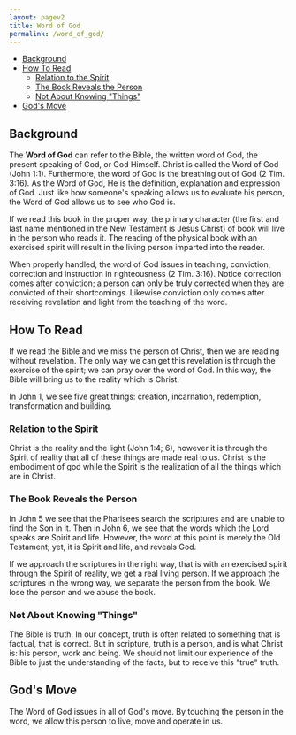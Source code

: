 ```yaml
---
layout: pagev2
title: Word of God
permalink: /word_of_god/
---
```

- [Background](#background)
- [How To Read](#how-to-read)
  - [Relation to the Spirit](#relation-to-the-spirit)
  - [The Book Reveals the Person](#the-book-reveals-the-person)
  - [Not About Knowing "Things"](#not-about-knowing-things)
- [God's Move](#gods-move)

## Background

The **Word of God** can refer to the Bible, the written word of God, the present speaking of God, or God Himself. Christ is called the Word of God (John 1:1). Furthermore, the word of God is the breathing out of God (2 Tim. 3:16). As the Word of God, He is the definition, explanation and expression of God. Just like how someone's speaking allows us to evaluate his person, the Word of God allows us to see who God is.

If we read this book in the proper way, the primary character (the first and last name mentioned in the New Testament is Jesus Christ) of book will live in the person who reads it. The reading of the physical book with an exercised spirit will result in the living person imparted into the reader.

When properly handled, the word of God issues in teaching, conviction, correction and instruction in righteousness (2 Tim. 3:16). Notice correction comes after conviction; a person can only be truly corrected when they are convicted of their shortcomings. Likewise conviction only comes after receiving revelation and light from the teaching of the word.


## How To Read

If we read the Bible and we miss the person of Christ, then we are reading without revelation. The only way we can get this revelation is through the exercise of the spirit; we can pray over the word of God. In this way, the Bible will bring us to the reality which is Christ.

In John 1, we see five great things: creation, incarnation, redemption, transformation and building. 

### Relation to the Spirit

Christ is the reality and the light (John 1:4; 6), however it is through the Spirit of reality that all of these things are made real to us. Christ is the embodiment of god while the Spirit is the realization of all the things which are in Christ.

### The Book Reveals the Person

In John 5 we see that the Pharisees search the scriptures and are unable to find the Son in it. Then in John 6, we see that the words which the Lord speaks are Spirit and life. However, the word at this point is merely the Old Testament; yet, it is Spirit and life, and reveals God. 

If we approach the scriptures in the right way, that is with an exercised spirit through the Spirit of reality, we get a real living person. If we approach the scriptures in the wrong way, we separate the person from the book. We lose the person and we abuse the book. 

### Not About Knowing "Things"

The Bible is truth. In our concept, truth is often related to something that is factual, that is correct. But in scripture, truth is a person, and is what Christ is: his person, work and being. We should not limit our experience of the Bible to just the understanding of the facts, but to receive this "true" truth.

## God's Move

The Word of God issues in all of God's move. By touching the person in the word, we allow this person to live, move and operate in us.

